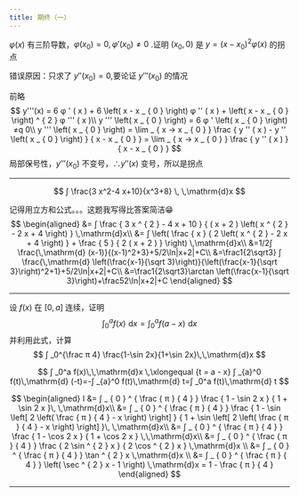 ```yaml
---
title: 期终（一）
---
```


$φ(x)$ 有三阶导数，$φ(x_0)=0,φ'(x_0)≠ 0$ .证明 $(x_0,0)$ 是 $y=(x-x_0)^2φ(x)$ 的拐点

错误原因：只求了 $y''(x_0)=0$,要论证 $y'''(x_0)$ 的情况

前略
$$
y'''(x) = 6 φ ' ( x ) + 6 \left( x - x _ { 0 } \right) φ '' ( x ) + \left( x - x _ { 0 } \right) ^ { 2 } φ ''' ( x )\\
y ''' \left( x _ { 0 } \right) = 6 φ ' \left( x _ { 0 } \right) ≠q 0\\
y ''' \left( x _ { 0 } \right) = \lim _ { x → x _ { 0 } } \frac { y '' ( x ) - y '' \left( x _ { 0 } \right) } { x - x _ { 0 } } = \lim _ { x → x _ { 0 } } \frac { y '' ( x ) } { x - x _ { 0 } }
$$
局部保号性，$y'''(x_0)$ 不变号，$∴ y''(x)$ 变号，所以是拐点

---

$$
∫ \frac{3 x^2-4 x+10}{x^3+8} \, \,\mathrm{d}x
$$

记得用立方和公式。。。这题我写得比答案简洁😁
$$
\begin{aligned}
&= ∫ \frac { 3 x ^ { 2 } - 4 x + 10 } { ( x + 2 ) \left( x ^ { 2 } - 2 x + 4 \right) } \,\mathrm{d}x\\
&= ∫ \left( \frac { x } { 2 \left( x ^ { 2 } - 2 x + 4 \right) } + \frac { 5 } { 2 ( x + 2 ) } \right) \,\mathrm{d}x\\
&=1/2∫ \frac{\,\mathrm{d} (x-1)}{(x-1)^2+3}+5/2\ln|x+2|+C\\
&=\frac1{2\sqrt3} ∫ \frac{\,\mathrm{d} \left(\frac{x-1}{\sqrt 3}\right)}{\left(\frac{x-1}{\sqrt 3}\right)^2+1}+5/2\ln|x+2|+C\\
&=\frac1{2\sqrt3}\arctan \left(\frac{x-1}{\sqrt 3}\right)+\frac52\ln|x+2|+C
\end{aligned}
$$

---

设 $f(x)$ 在 $[0,a]$ 连续，证明
$$
∫ _0^a f(x)\,\,\mathrm{d}x=∫ _0^a f(a-x)\,\,\mathrm{d}x
$$
并利用此式，计算
$$
∫ _0^{\frac π 4} \frac{1-\sin 2x}{1+\sin 2x}\,\,\mathrm{d}x
$$

$$
∫ _0^a f(x)\,\,\mathrm{d}x \,\xlongequal {t = a - x} ∫ _{a}^0 f(t)\,\mathrm{d} (-t)=-∫ _{a}^0 f(t)\,\mathrm{d} t=∫ _0^a f(t)\,\mathrm{d} t
$$

$$
\begin{aligned}
I &= ∫ _ { 0 } ^ { \frac { π } { 4 } } \frac { 1 - \sin 2 x } { 1 + \sin 2 x }\, \,\mathrm{d}x\\
&= ∫ _ { 0 } ^ { \frac { π } { 4 } } \frac { 1 - \sin \left[ 2 \left( \frac { π } { 4 } - x \right) \right] } { 1 + \sin \left[ 2 \left( \frac { π } { 4 } - x \right) \right] }\, \,\mathrm{d}x\\
&= ∫ _ { 0 } ^ { \frac { π } { 4 } } \frac { 1 - \cos 2 x } { 1 + \cos 2 x } \,\,\mathrm{d}x\\
&= ∫ _ { 0 } ^ { \frac { π } { 4 } } \frac { 2 \sin ^ { 2 } x } { 2 \cos ^ { 2 } x } \,\mathrm{d}x \\
&= ∫ _ { 0 } ^ { \frac { π } { 4 } } \tan ^ { 2 } x \,\mathrm{d}x \\
&= ∫ _ { 0 } ^ { \frac { π } { 4 } } \left( \sec ^ { 2 } x - 1 \right) \,\mathrm{d}x = 1 - \frac { π } { 4 }
\end{aligned}
$$

---